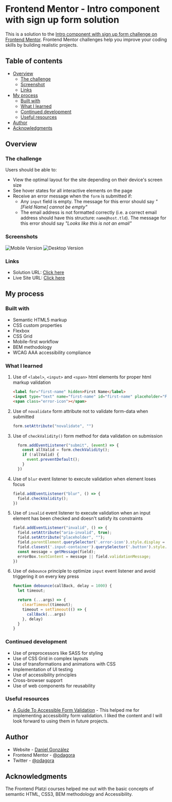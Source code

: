 # Frontend Mentor - Intro component with sign up form solution

This is a solution to the [Intro component with sign up form challenge on Frontend Mentor](https://www.frontendmentor.io/challenges/intro-component-with-signup-form-5cf91bd49edda32581d28fd1). Frontend Mentor challenges help you improve your coding skills by building realistic projects.

## Table of contents

- [Overview](#overview)
  - [The challenge](#the-challenge)
  - [Screenshot](#screenshot)
  - [Links](#links)
- [My process](#my-process)
  - [Built with](#built-with)
  - [What I learned](#what-i-learned)
  - [Continued development](#continued-development)
  - [Useful resources](#useful-resources)
- [Author](#author)
- [Acknowledgments](#acknowledgments)


## Overview

### The challenge

Users should be able to:

- View the optimal layout for the site depending on their device's screen size
- See hover states for all interactive elements on the page
- Receive an error message when the `form` is submitted if:
  - Any `input` field is empty. The message for this error should say *"[Field Name] cannot be empty"*
  - The email address is not formatted correctly (i.e. a correct email address should have this structure: `name@host.tld`). The message for this error should say *"Looks like this is not an email"*

### Screenshots

![Mobile Version](https://bit.ly/3Yvny12)
![Desktop Version](https://bit.ly/3JucJYK)

### Links

- Solution URL: [Click here](https://www.frontendmentor.io/solutions/intro-component-with-sign-up-form-n4vhDR_RaB)
- Live Site URL: [Click here](https://odagora.github.io/sign-up-form/)

## My process

### Built with

- Semantic HTML5 markup
- CSS custom properties
- Flexbox
- CSS Grid
- Mobile-first workflow
- BEM methodology
- WCAG AAA accessibility compliance

### What I learned

1. Use of `<label>`, `<input>` and `<span>` html elements for proper html markup validation
    ```html
    <label for="first-name" hidden>First Name</label>
    <input type="text" name="first-name" id="first-name" placeholder="First Name"  aria-label="first name" required>
    <span class="error-icon"></span>
    ```
2. Use of `novalidate` form attribute not to validate form-data when submitted
    ```js
    form.setAttribute("novalidate", "")
    ```
3. Use of `checkValidity()` form method for data validation on submission
    ```js
      form.addEventListener("submit", (event) => {
        const allValid = form.checkValidity();
        if (!allValid) {
          event.preventDefault();
        }
      })
    ```
4. Use of `blur` event listener to execute validation when element loses focus
    ```js
    field.addEventListener("blur", () => {
      field.checkValidity();
    })
    ```
5. Use of `invalid` event listener to execute validation when an input element has been checked and doesn't satisfy its constraints
    ```js
    field.addEventListener("invalid", () => {
      field.setAttribute("aria-invalid", true);
      field.setAttribute("placeholder", "");
      field.parentElement.querySelector('.error-icon').style.display = 'block';
      field.closest('.input-container').querySelector('.button').style.opacity = '60%';
      const message = getMessage(field);
      errorBox.textContent = message || field.validationMessage;
    })
    ```
6. Use of `debounce` principle to optimize `input` event listener and avoid triggering it on every key press
    ```js
    function debounce(callBack, delay = 1000) {
      let timeout;

      return (...args) => {
        clearTimeout(timeout);
        timeout = setTimeout(() => {
          callBack(...args)
        }, delay)
      }
    }
    ```
### Continued development

- Use of preprocessors like SASS for styling
- Use of CSS Grid in complex layouts
- Use of transformations and animations with CSS
- Implementation of UI testing
- Use of accessibility principles
- Cross-browser support
- Use of web components for reusability

### Useful resources

- [A Guide To Accessible Form Validation](https://www.smashingmagazine.com/2023/02/guide-accessible-form-validation/) - This helped me for implementing accessibility form validation. I liked the content and I will look forward to using them in future projects.


## Author

- Website - [Daniel González](https://odagora.com)
- Frontend Mentor - [@odagora](https://www.frontendmentor.io/profile/odagora)
- Twitter - [@odagora](https://twitter.com/odagora)


## Acknowledgments

The Frontend Platzi courses helped me out with the basic concepts of semantic HTML, CSS3, BEM methodology and Accessibility.

